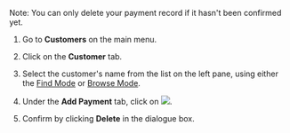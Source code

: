 
Note: You can only delete your payment record if it hasn't been confirmed yet. 

1. Go to **Customers** on the main menu. 
2. Click on the **Customer** tab.
3. Select the customer's name from the list on the left pane, using either the [Find Mode](Find%20Mode.md) or [Browse Mode](Browse%20Mode.md).

4. Under the **Add Payment** tab, click on  ![](add_payment_delete_icon.png). 
5. Confirm by clicking **Delete** in the dialogue box. 



